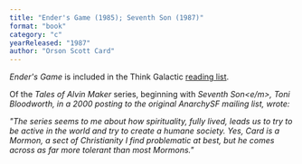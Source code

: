 ```yaml
---
title: "Ender's Game (1985); Seventh Son (1987)"
format: "book"
category: "c"
yearReleased: "1987"
author: "Orson Scott Card"
---
```

<em>Ender's Game</em> is included in the Think Galactic <a href="http://thinkgalactic.org/reading-lists/by-author/">reading list</a>.
 
Of the <em>Tales of Alvin Maker</em> series, beginning with <em>Seventh Son<e/m>, Toni Bloodworth, in a 2000 posting to the original AnarchySF mailing list, wrote:

"The series seems to me about how spirituality, fully lived, leads us to try to be active in the world and try to create a humane society. Yes, Card is a Mormon, a sect of Christianity I find problematic at best, but he comes across as far more tolerant than most Mormons."

  
